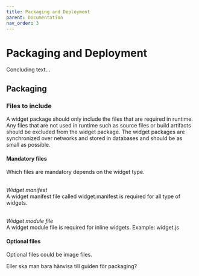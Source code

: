 ```yaml
---
title: Packaging and Deployment
parent: Documentation
nav_order: 3
---
```


# Packaging and Deployment

Concluding text...

## Packaging
### Files to include
A widget package should only include the files that are required in runtime. Any files that are not used in runtime such as source files or build artifacts should be excluded from the widget package. The widget packages are synchronized over networks and stored in databases and should be as small as possible.

#### Mandatory files
Which files are mandatory depends on the widget type.

<br><i> Widget manifest </i>
<br> A widget manifest file called widget.manifest is required for all type of widgets.

<br><i> Widget module file </i>
<br> A widget module file is required for inline widgets. Example: widget.js

#### Optional files
Optional files could be image files.


Eller ska man bara hänvisa till guiden för packaging?
